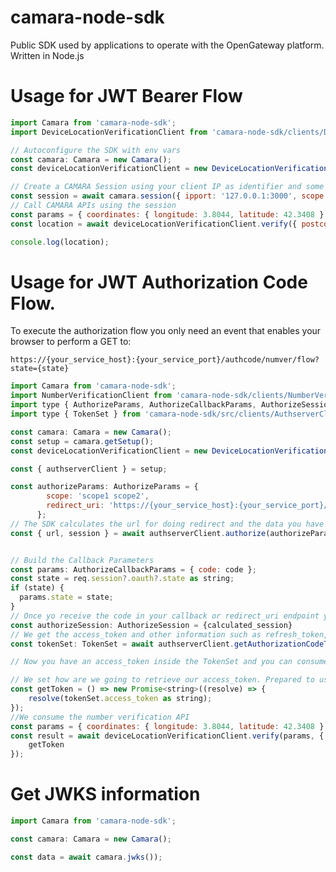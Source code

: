 # camara-node-sdk

Public SDK used by applications to operate with the OpenGateway platform.
Written in Node.js

# Usage for JWT Bearer Flow

```js
import Camara from 'camara-node-sdk';
import DeviceLocationVerificationClient from 'camara-node-sdk/clients/DeviceLocationVerificationClient';

// Autoconfigure the SDK with env vars
const camara: Camara = new Camara();
const deviceLocationVerificationClient = new DeviceLocationVerificationClient();

// Create a CAMARA Session using your client IP as identifier and some scopes
const session = await camara.session({ ipport: '127.0.0.1:3000', scope: 'scope1 scope2' });
// Call CAMARA APIs using the session
const params = { coordinates: { longitude: 3.8044, latitude: 42.3408 } };
const location = await deviceLocationVerificationClient.verify({ postcode: '28080' }, { session });

console.log(location);
```


# Usage for JWT Authorization Code Flow.

To execute the authorization flow you only need an event that enables your browser to perform a GET to:

```https://{your_service_host}:{your_service_port}/authcode/numver/flow?state={state}```

```js
import Camara from 'camara-node-sdk';
import NumberVerificationClient from 'camara-node-sdk/clients/NumberVerificationClient';
import type { AuthorizeParams, AuthorizeCallbackParams, AuthorizeSession } from 'camara-node-sdk/src/clients/AuthserverClient';
import type { TokenSet } from 'camara-node-sdk/src/clients/AuthserverClient';

const camara: Camara = new Camara();
const setup = camara.getSetup();
const deviceLocationVerificationClient = new DeviceLocationVerificationClient();

const { authserverClient } = setup;

const authorizeParams: AuthorizeParams = {
        scope: 'scope1 scope2',
        redirect_uri: 'https://{your_service_host}:{your_service_port}/authcode/callback',
      };
// The SDK calculates the url for doing redirect and the data you have to store in session system {calculated_session} in the next step.      
const { url, session } = await authserverClient.authorize(authorizeParams);


// Build the Callback Parameters
const params: AuthorizeCallbackParams = { code: code };
const state = req.session?.oauth?.state as string;
if (state) {
  params.state = state;
}
// Once yo receive the code in your callback or redirect_uri endpoint you can do the following:
const authorizeSession: AuthorizeSession = {calculated_session}
// We get the access_token and other information such as refresh_token, id_token, etc....
const tokenSet: TokenSet = await authserverClient.getAuthorizationCodeToken(params, authorizeSession);

// Now you have an access_token inside the TokenSet and you can consume a Camara API

// We set how are we going to retrieve our access_token. Prepared to use other system like cache or database.
const getToken = () => new Promise<string>((resolve) => {
    resolve(tokenSet.access_token as string);
});
//We consume the number verification API
const params = { coordinates: { longitude: 3.8044, latitude: 42.3408 } };
const result = await deviceLocationVerificationClient.verify(params, {
    getToken
});

```

# Get JWKS information

```js
import Camara from 'camara-node-sdk';

const camara: Camara = new Camara();

const data = await camara.jwks());
```
